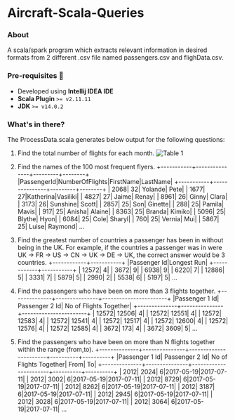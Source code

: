 # Aircraft-Scala-Queries

### About
A scala/spark program which extracts relevant information in desired formats from 2 different .csv file named passengers.csv and flighData.csv.

### Pre-requisites :rotating_light:
- Developed using **Intellij IDEA IDE**
- **Scala Plugin** `>= v2.11.11`
- **JDK** `>= v14.0.2`

### What's in there?
The ProcessData.scala generates below output for the following questions:

1.  Find the total number of flights for each month.
![Table 1](https://github.com/khushbuupatel/Aircraft-Scala-Queries/tree/master/Output%20Images/Output1.png)


2.  Find the names of the 100 most frequent flyers.
+-----------+---------------+---------+--------+
|PassengerId|NumberOfFlights|FirstName|LastName|
+-----------+---------------+---------+--------+
|       2068|             32|  Yolande|    Pete|
|       1677|             27|Katherina|Vasiliki|
|       4827|             27|    Jaime|   Renay|
|       8961|             26|    Ginny|   Clara|
|       3173|             26| Sunshine|   Scott|
|       2857|             25|      Son| Ginette|
|        288|             25|   Pamila|   Mavis|
|        917|             25|   Anisha|  Alaine|
|       8363|             25|   Branda|  Kimiko|
|       5096|             25|   Blythe|    Hyon|
|       6084|             25|     Cole|  Sharyl|
|        760|             25|   Vernia|     Mui|
|       5867|             25|    Luise| Raymond| ...

3.  Find the greatest number of countries a passenger has been in without being in the UK. For example, if the countries a passenger was in were UK -> FR -> US -> CN -> UK -> DE -> UK, the correct answer would be 3 countries.
+------------+-----------+
|Passenger Id|Longest Run|
+------------+-----------+
|       12572|          4|
|        3672|          9|
|        6938|          9|
|        6220|          7|
|       12886|          5|
|        3331|          7|
|        5879|          5|
|        2990|          2|
|        5538|          6|
|        5197|          5| ...

4. Find the passengers who have been on more than 3 flights together.
+--------------+---------------+-----------------------+
|Passenger 1 Id| Passenger 2 Id| No of Flights Together|
+--------------+---------------+-----------------------+
|         12572|          12506|                      4|
|         12572|          12551|                      4|
|         12572|          12583|                      4|
|         12572|          12541|                      4|
|         12572|          12517|                      4|
|         12572|          12600|                      4|
|         12572|          12576|                      4|
|         12572|          12585|                      4|
|          3672|            173|                      4|
|          3672|           3609|                      5| ...

5. Find the passengers who have been on more than N flights together within the range (from,to).
+--------------+---------------+-----------------------+----------+----------+
|Passenger 1 Id| Passenger 2 Id| No of Flights Together|      From|        To|
+--------------+---------------+-----------------------+----------+----------+
|          2012|           2024|                      6|2017-05-19|2017-07-11|
|          2012|           3002|                      6|2017-05-19|2017-07-11|
|          2012|           8729|                      6|2017-05-19|2017-07-11|
|          2012|           8262|                      6|2017-05-19|2017-07-11|
|          2012|           3187|                      6|2017-05-19|2017-07-11|
|          2012|           2945|                      6|2017-05-19|2017-07-11|
|          2012|           3028|                      6|2017-05-19|2017-07-11|
|          2012|           3064|                      6|2017-05-19|2017-07-11| ...
